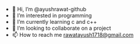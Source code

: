 - 👋 Hi, I’m @ayushrawat-github
- 👀 I’m interested in programming
- 🌱 I’m currently learning c and c++
- 💞️ I’m looking to collaborate on a project
- 📫 How to reach me  rawatayush1718@gmail.com

<!---
ayushrawat-github/ayushrawat-github is a ✨ special ✨ repository because its `README.md` (this file) appears on your GitHub profile.
You can click the Preview link to take a look at your changes.
--->
